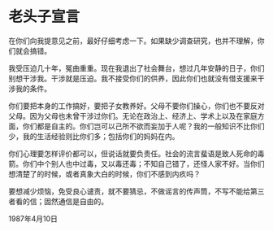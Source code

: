# 老头子宣言

在你们向我提意见之前，最好仔细考虑一下。如果缺少调查研究，也并不理解，你们就会搞错。

我受压迫几十年，冤曲重重。现在我退出了社会舞台，想过几年安静的日子，你们别想干涉我。干涉就是压迫。我不接受你们的供养，因此你们也就没有借支援来干涉我的条件。

你们要把本身的工作搞好，要把子女教养好。父母不要你们操心，你们也不要反对父母。因为父母也未曾干涉过你们。无论在政治上、经济上、学术上以及在家庭方面，你们都是自主的。你们岂可以己所不欲而妄加于人呢？我的一般知识不比你们少，我的生活经验则比你们多；包括你们的妈妈在内。

你们心理要怎样评价都可以，但说话就要负责任。社会的流言蜚语是致人死命的毒箭。你们中个别人也中过毒，又以毒还毒；不知自己错了，还怪人家不好。当你们想清楚了的时候，或者真象大白的时候，你们不感到内疚吗？

要想减少烦恼，免受良心谴责，就不要猜忌，不做谣言的传声筒，不写不能给第三者看的信；固然通信是自由的。

1987年4月10日

